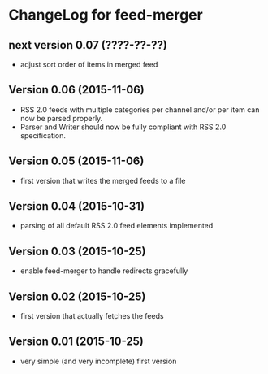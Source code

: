 # ChangeLog for feed-merger

## next version 0.07 (????-??-??)
  - adjust sort order of items in merged feed

## Version 0.06 (2015-11-06)
  - RSS 2.0 feeds with multiple categories per channel and/or per item can now
    be parsed properly.
  - Parser and Writer should now be fully compliant with RSS 2.0 specification.

## Version 0.05 (2015-11-06)
  - first version that writes the merged feeds to a file

## Version 0.04 (2015-10-31)
  - parsing of all default RSS 2.0 feed elements implemented

## Version 0.03 (2015-10-25)
  - enable feed-merger to handle redirects gracefully

## Version 0.02 (2015-10-25)
  - first version that actually fetches the feeds

## Version 0.01 (2015-10-25)
  - very simple (and very incomplete) first version
